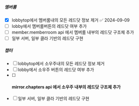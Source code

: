 
##### 멤버룸
- [x] lobbytop에서 멤버룸내의 모든 레드닷 정보 제거 ✅ 2024-09-09
- [ ] lobby에서 멤버룸버튼의 레드닷 여부 추가
- [ ] member.memberroom api 에서 멤버룸 내부의 레드닷 구조체 추가
- [ ] 일부 서버, 일부 클라 기반의 레드닷 구현
##### 챕터
- [ ] lobbytop에서 소우주내의 모든 레드닷 정보 제거
- [ ] lobby에서 소우주 버튼의 레드닷 여부 추가
- [ ] #### mirror.chapters api 에서 소우주 내부의 레드닷 구조체 추가
- [ ] 일부 서버, 일부 클라 기반의 레드닷 구현